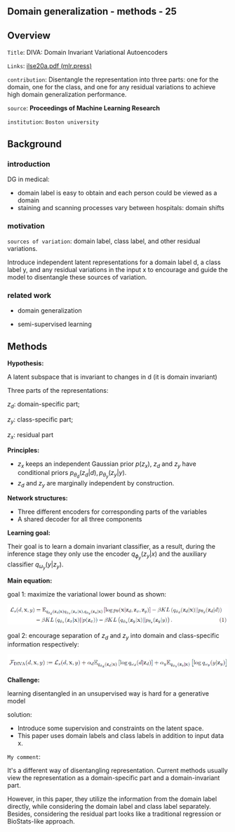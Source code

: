 ## Domain generalization - methods - 25

## Overview

`Title`:  DIVA: Domain Invariant Variational Autoencoders

`Links`: [ilse20a.pdf (mlr.press)](http://proceedings.mlr.press/v121/ilse20a/ilse20a.pdf)

`contribution`: Disentangle the representation into three parts: one for the domain, one for the class, and one for any residual variations to achieve high domain generalization performance.

`source`: **Proceedings of Machine Learning Research**

`institution`: `Boston university`

## Background

### introduction

DG in medical: 

- domain label is easy to obtain and each person could be viewed as a domain
- staining and scanning processes vary between hospitals: domain shifts

### motivation

`sources of variation`: domain label, class label, and other residual variations.

Introduce independent latent representations for a domain label d, a class label
y, and any residual variations in the input x to encourage and guide the model to disentangle these sources of variation.

### related work

- domain generalization

- semi-supervised learning


## Methods

**Hypothesis:**

A latent subspace that is invariant to changes in d (it is domain invariant)

Three parts of the representations:

$z_d$: domain-specific part;

$z_y$: class-specific part;

$z_x$: residual part

**Principles:**

- $z_x$ keeps an independent Gaussian prior $p(z_x)$, $z_d$ and $z_y$ have conditional
  priors $p_{\theta_d}(z_d|d),p_{\theta_y}(z_y|y)$. 
- $z_d$ and $z_y$ are marginally independent by construction.

**Network structures:**

- Three different encoders for corresponding parts of the variables
- A shared decoder for all three components

**Learning goal:**

Their goal is to learn a domain invariant classifier, as a result, during the inference stage they only use the encoder $q_{\phi_y}(z_y|x)$ and the auxiliary classifier $q_{\omega_y}(y|z_y)$.

**Main equation:**

goal 1: maximize the variational lower bound as shown:

![image-20230311185001642](asset/image-20230311185001642.png)

goal 2: encourage separation of $z_d$ and $z_y$ into domain and class-specific information
respectively:

![image-20230311185201067](asset/image-20230311185201067.png)

**Challenge:**

learning disentangled  in an unsupervised way is hard for a generative model

solution:

- Introduce some supervision and constraints on the latent space.
- This paper uses domain labels and class labels in addition to input data x.

`My comment`:

It's a different way of disentangling representation. Current methods usually view the representation as a domain-specific part and a domain-invariant part. 

However, in this paper, they utilize the information from the domain label directly, while considering the domain label and class label separately. Besides, considering the residual part looks like a traditional regression or BioStats-like approach.





